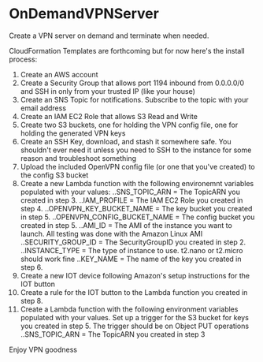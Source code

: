 # OnDemandVPNServer
Create a VPN server on demand and terminate when needed.

CloudFormation Templates are forthcoming but for now here's the install process:

1. Create an AWS account
2. Create a Security Group that allows port 1194 inbound from 0.0.0.0/0 and SSH in only from your trusted IP (like your house)
3. Create an SNS Topic for notifications. Subscribe to the topic with your email address
4. Create an IAM EC2 Role that allows S3 Read and Write
5. Create two S3 buckets, one for holding the VPN config file, one for holding the generated VPN keys
6. Create an SSH Key, download, and stash it somewhere safe. You shouldn't ever need it unless you need to SSH to the instance for some reason and troubleshoot something
7. Upload the included OpenVPN config file (or one that you've created) to the config S3 bucket
8. Create a new Lambda function with the following environemnt variables populated with your values:
  ..SNS_TOPIC_ARN = The TopicARN you created in step 3.
  ..IAM_PROFILE = The IAM EC2 Role you created in step 4.
  ..OPENVPN_KEY_BUCKET_NAME = The key bucket you created in step 5.
  ..OPENVPN_CONFIG_BUCKET_NAME = The config bucket you created in step 5.
  ..AMI_ID = The AMI of the instance you want to launch. All testing was done with the Amazon Linux AMI
  ..SECURITY_GROUP_ID = The SecurityGroupID you created in step 2.
  ..INSTANCE_TYPE = The type of instance to use. t2.nano or t2.micro should work fine
  ..KEY_NAME = The name of the key you created in step 6.   
9. Create a new IOT device following Amazon's setup instructions for the IOT button
10. Create a rule for the IOT button to the Lambda function you created in step 8.
11. Create a Lambda function with the following environment variables populated with your values. Set up a trigger for the S3 bucket for keys you created in step 5. The trigger should be on Object PUT operations
   ..SNS_TOPIC_ARN = The TopicARN you created in step 3
 
 Enjoy VPN goodness
